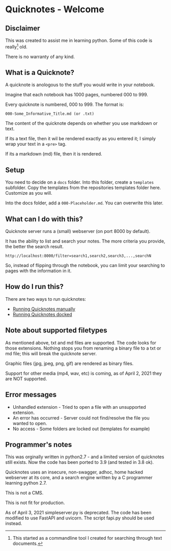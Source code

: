 # Quicknotes - Welcome

## Disclaimer

This was created to assist me in learning python. Some of this code is really[^1] old. 

There is no warranty of any kind.

[^1]: This started as a commandline tool I created for searching through text documents. 

## What is a Quicknote?

A quicknote is anologous to the stuff you would write in your notebook.  

Imagine that each notebook has 1000 pages, numbered 000 to 999. 

Every quicknote is numbered, 000 to 999.  The format is:

```
000-Some_Informative_Title.md (or .txt)
```

The content of the quicknote depends on whether you use markdown or text. 

If its a text file, then it wil be rendered exactly as you entered it; I simply wrap your
text in a `<pre>` tag.

If its a markdown (md) file, then it is rendered.


## Setup

You need to decide on a `docs` folder. Into this folder, create a `templates` subfolder.
Copy the templates from the repositories templates folder here. Customize as you will.

Into the docs folder, add a `000-Placeholder.md`.  You can overwrite this later.


## What can I do with this?

Quicknote server runs a (small) webserver (on port 8000 by default). 

It has the ability to list and search your notes.  The more criteria you provide, the better the 
search result.

```
http://localhost:8000/filter=search1,search2,search3,...,searchN
```

So, instead of flipping through the notebook, you can limit your searching to pages with 
the information in it.


## How do I run this?

There are two ways to run quicknotes:

* [Running Quicknotes manually](001-Running_Quicknotes_manually.md)
* [Running Quicknotes docked](002-Running_Quicknotes_docked.md)

## Note about supported filetypes

As mentioned above, txt and md files are supported. The code looks for those extensions. Nothing stops you from renaming a binary file to a txt or md file; this will break the quicknote server.

Graphic files (jpg, jpeg, png, gif) are rendered as binary files.

Support for other media (mp4, wav, etc) is coming, as of April 2, 2021 they are NOT supported.


## Error messages

* Unhandled extension  - Tried to open a file with an unsupported extension. 
* An error has occurred - Server could not find/resolve the file you wanted to open.
* No access - Some folders are locked out (templates for example)

## Programmer's notes

This was orginally written in python2.7 - and a limited version of quicknotes still exists.  Now the code has been ported to 3.9 (and tested in 3.8 ok). 

Quicknotes uses an insecure, non-swagger, adhoc, home hacked webserver at its core, and a search engine written by a C programmer learning python 2.7.  

This is not a CMS. 

This is not fit for production.

As of April 3, 2021 simpleserver.py is deprecated.  The code has been modified to use FastAPI and uvicorn.
The script fapi.py should be used instead.


